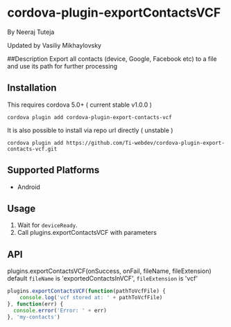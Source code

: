 cordova-plugin-exportContactsVCF
===========================
By Neeraj Tuteja

Updated by Vasiliy Mikhaylovsky

##Description
Export all contacts (device, Google, Facebook etc) to a file and use its path for further processing

## Installation

This requires cordova 5.0+ ( current stable v1.0.0 )

    cordova plugin add cordova-plugin-export-contacts-vcf

It is also possible to install via repo url directly ( unstable )

    cordova plugin add https://github.com/Ti-webdev/cordova-plugin-export-contacts-vcf.git

## Supported Platforms

* Android


## Usage

1. Wait for `deviceReady`.
1. Call plugins.exportContactsVCF with parameters

## API
plugins.exportContactsVCF(onSuccess, onFail, fileName, fileExtension)
default `fileName` is 'exportedContactsInVCF', `fileExtension` is 'vcf'


```javascript
plugins.exportContactsVCF(function(pathToVcfFile) {
    console.log('vcf stored at: ' + pathToVcfFile)
}, function(err) {
  console.error('Error: ' + err)
}, 'my-contacts')
```
